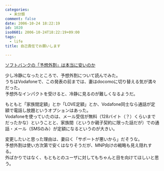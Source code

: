 ```yaml
---
categories:
  - 未分類
comment: false
date: 2006-10-24 18:22:19
id: 1020
iso8601: 2006-10-24T18:22:19+09:00
tags:
  - life
title: 自己責任でお願いします

---
```


<div class="entry-body">
  <p><a title="ソフトバンクの「予想外割」は本当に安いのか" href="http://k-tai.impress.co.jp/cda/article/news_toppage/31660.html">ソフトバンクの「予想外割」は本当に安いのか</a></p>

  <p>少し冷静になったところで、予想外割について読んでみた。<br />
    うちはVodafoneで、この発表の前までは、妻はdocomoに切り替える気が満々だった。<br />
    予想外なインパクトを受けると、冷静に見るのが難しくなるようだ。</p>

  <p>もともと「家族間定額」とか「LOVE定額」とか、Vodafone同士なら通話が定額で電話し放題というオプションはあった。<br />
    Vodafoneを使っていたのは、メール受信が無料（128バイト（？）くらいまでだったかな）ということと、家族間（というか親子契約に限った話だが）での通話・メール（SMSのみ）が定額になるというのが大きい。</p>

  <p>変更したいと思った理由は、妻曰く「サポートが悪いから」だそうな。<br />
    予想外割は使い方次第で安くはなりそうだが、MNP向けの戦略も見え隠れする。<br />
    外ばかりではなく、もともとのユーザに対してもちゃんと目を向けてほしいと思う。<br /></p>
</div>
